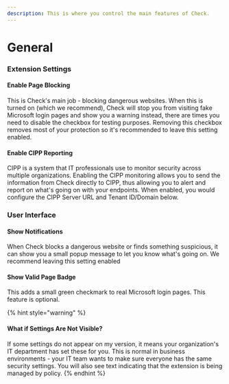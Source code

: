 ```yaml
---
description: This is where you control the main features of Check.
---
```


# General

### Extension Settings

#### **Enable Page Blocking**

This is Check's main job - blocking dangerous websites. When this is turned on (which we recommend), Check will stop you from visiting fake Microsoft login pages and show you a warning instead, there are times you need to disable the checkbox for testing purposes. Removing this checkbox removes most of your protection so it's recommended to leave this setting enabled.

#### Enable CIPP Reporting

CIPP is a system that IT professionals use to monitor security across multiple organizations. Enabling the CIPP monitoring allows you to send the information from Check directly to CIPP, thus allowing you to alert and report on what's going on with your endpoints. When enabled, you would configure the CIPP Server URL and Tenant ID/Domain below.

### User Interface

#### **Show Notifications**&#x20;

When Check blocks a dangerous website or finds something suspicious, it can show you a small popup message to let you know what's going on. We recommend leaving this setting enabled

#### **Show Valid Page Badge**

This adds a small green checkmark to real Microsoft login pages. This feature is optional.

{% hint style="warning" %}
#### What if Settings Are Not Visible?

If some settings do not appear on my version, it means your organization's IT department has set these for you. This is normal in business environments - your IT team wants to make sure everyone has the same security settings. You will also see text indicating that the extension is being managed by policy.
{% endhint %}
